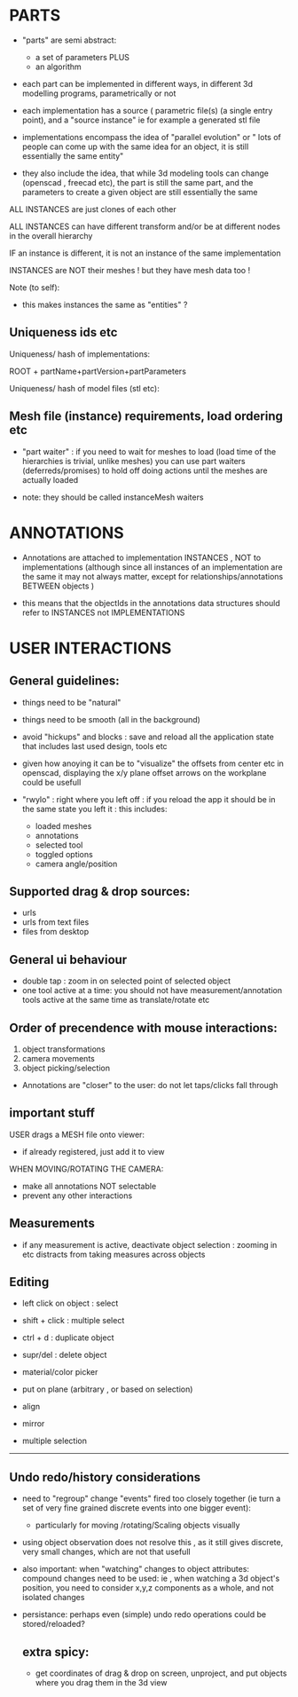 

PARTS
=====

  - "parts" are semi abstract: 
    - a set of parameters PLUS
    - an algorithm 


  - each part can be implemented in different ways, in different 3d modelling programs, 
  parametrically or not
  
  - each implementation has a source ( parametric file(s) (a single entry point), and 
  a "source instance" ie for example a generated stl file
  
  - implementations encompass the idea of "parallel evolution" or " lots of people can 
  come up with the same idea for an object, it is still essentially the same entity"
  
  - they also include the idea, that while 3d modeling tools can change 
  (openscad , freecad etc), the part is still the same part, and 
  the parameters to create a given object are still essentially the same



ALL INSTANCES are just clones of each other

ALL INSTANCES can have different transform and/or be at different nodes in the
overall hierarchy 

IF an instance is different, it is not an instance of the same implementation

INSTANCES are NOT their meshes ! but they have mesh data too !


Note (to self):
 - this makes instances the same as "entities" ?


Uniqueness ids etc
------------------

  Uniqueness/ hash of implementations:

  ROOT + partName+partVersion+partParameters

  Uniqueness/ hash of model files (stl etc):
  

Mesh file (instance) requirements, load ordering etc
----------------------------------------------------

- "part waiter" : if you need to wait for meshes to load (load time of the 
hierarchies is trivial, unlike meshes) you can use part waiters (deferreds/promises) to
hold off doing actions until the meshes are actually loaded

- note: they should be called instanceMesh waiters

ANNOTATIONS
===========

  - Annotations are attached to implementation INSTANCES , NOT to implementations
  (although since all instances of an implementation are the same it may not 
  always matter, except for relationships/annotations BETWEEN objects )
  
  - this means that the objectIds in the annotations data structures should refer
  to INSTANCES not IMPLEMENTATIONS



USER INTERACTIONS
=================

General guidelines:
-------------------

 - things need to be "natural"
 - things need to be smooth (all in the background)
 - avoid "hickups" and blocks : save and reload all the application state
 that includes last used design, tools etc 
 
 - given how anoying it can be to "visualize" the offsets from center etc in openscad,
 displaying the x/y plane offset arrows on the workplane could be usefull

 - "rwylo" : right where you left off : if you reload the app it should
 be in the same state you left it : this includes:
   - loaded meshes
   - annotations
   - selected tool
   - toggled options
   - camera angle/position


Supported drag & drop sources:
------------------------------
- urls
- urls from text files
- files from desktop

General ui behaviour
--------------------
 - double tap : zoom in on selected point of selected object
 - one tool active at a time: you should not have measurement/annotation
 tools active at the same time as translate/rotate etc
 
Order of precendence with mouse interactions:
---------------------------------------------
 1) object transformations
 2) camera movements
 3) object picking/selection
 
 - Annotations are "closer" to the user: do not let taps/clicks
 fall through
 
 important stuff
 ---------------

  USER drags a MESH file onto viewer:
  - if already registered, just add it to view

  WHEN MOVING/ROTATING THE CAMERA:

  - make all annotations NOT selectable
  - prevent any other interactions


Measurements
------------
- if any measurement is active, deactivate object selection :
zooming in etc distracts from taking measures across objects

Editing
-------
- left click on object : select 
- shift + click : multiple select
- ctrl + d : duplicate object
- supr/del : delete object 

- material/color picker
- put on plane (arbitrary , or based on selection)
- align
- mirror
- multiple selection

-------------------
Undo redo/history considerations
--------------------------------

- need to "regroup" change "events" fired too closely together (ie turn a set of very fine
grained discrete events into one bigger event): 
  * particularly for moving /rotating/Scaling objects visually

- using object observation does not resolve this , as it still gives discrete, very small
changes, which are not that usefull 

- also important: when "watching" changes to object attributes: compound changes need to be used:
ie , when watching a 3d object's position, you need to consider x,y,z components as a whole, 
and not isolated changes

- persistance: perhaps even (simple) undo redo operations could be stored/reloaded?
  




  extra spicy:
  ------------
  - get coordinates of drag & drop on screen, unproject, and put objects where you drag them in the 3d view
  
  
 


 


